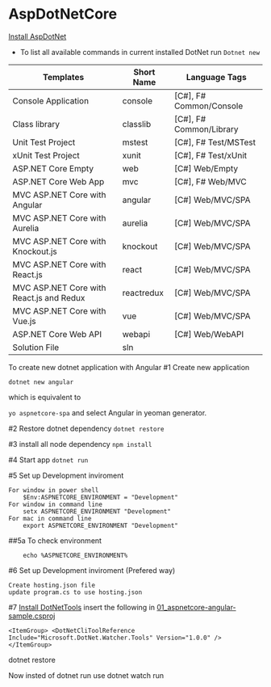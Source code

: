 # AspDotNetCore
[Install AspDotNet](https://github.com/DerejeKitaw/AspDotNetCore/blob/master/README.md)

* To list all available commands in current installed DotNet run 
`Dotnet new`

Templates                                    | Short Name      | Language      Tags          
---                                          | ---             | ---
Console Application                           | console         | [C#], F#      Common/Console
Class library                                 | classlib        | [C#], F#      Common/Library
Unit Test Project                             | mstest          | [C#], F#      Test/MSTest   
xUnit Test Project                            | xunit           | [C#], F#      Test/xUnit    
ASP.NET Core Empty                            | web             | [C#]          Web/Empty     
ASP.NET Core Web App                          | mvc             | [C#], F#      Web/MVC       
MVC ASP.NET Core with Angular                 | angular         | [C#]          Web/MVC/SPA   
MVC ASP.NET Core with Aurelia                 | aurelia         | [C#]          Web/MVC/SPA   
MVC ASP.NET Core with Knockout.js             | knockout        | [C#]          Web/MVC/SPA   
MVC ASP.NET Core with React.js                | react           | [C#]          Web/MVC/SPA   
MVC ASP.NET Core with React.js and Redux      | reactredux      | [C#]          Web/MVC/SPA   
MVC ASP.NET Core with Vue.js                  | vue             | [C#]          Web/MVC/SPA   
ASP.NET Core Web API                          | webapi          | [C#]          Web/WebAPI    
Solution File                                 | sln      


To create new dotnet application with Angular
#1 Create new application

`dotnet new angular`

which is equivalent to 

`yo aspnetcore-spa` and select Angular in yeoman generator.

#2 Restore dotnet dependency
`dotnet restore`

#3 install all node dependency
`npm install`

#4 Start app
`dotnet run`

#5 Set up Development inviroment

    For window in power shell
        $Env:ASPNETCORE_ENVIRONMENT = "Development"
    For window in command line
        setx ASPNETCORE_ENVIRONMENT "Development"
    For mac in command line
        export ASPNETCORE_ENVIRONMENT "Development"

##5a To check environment
    
        echo %ASPNETCORE_ENVIRONMENT%

#6 Set up Development inviroment (Prefered way)
    
    Create hosting.json file
    update program.cs to use hosting.json
    
#7 [Install DotNetTools](https://github.com/aspnet/DotNetTools)
  insert the following in [01_aspnetcore-angular-sample.csproj](https://github.com/DerejeKitaw/AspDotNetCore/blob/master/01_aspnetcore-angular-sample/01_aspnetcore-angular-sample.csproj)
  
  `<ItemGroup>
        <DotNetCliToolReference Include="Microsoft.DotNet.Watcher.Tools" Version="1.0.0" />
  </ItemGroup>`

  dotnet restore

  Now insted of dotnet run use dotnet watch run